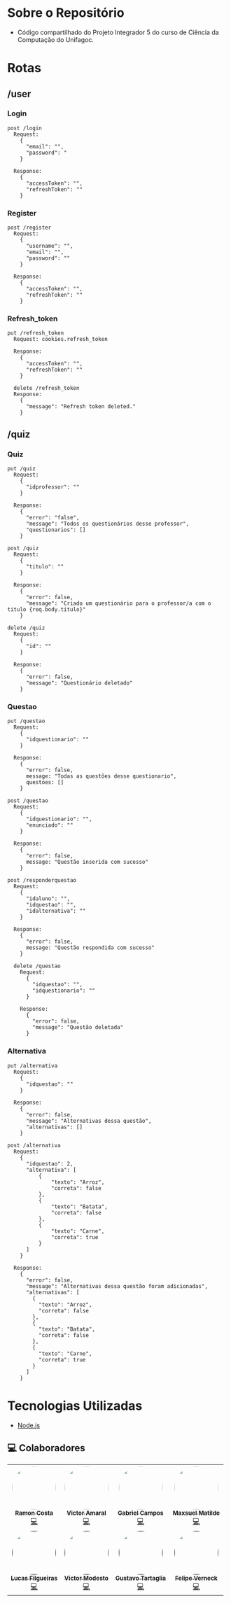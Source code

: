 # Sobre o Repositório
  - Código compartilhado do Projeto Integrador 5 do curso de Ciência da Computação do Unifagoc.

# Rotas
## /user
  ### Login
    post /login
      Request:
        {
          "email": "",
          "password": "
        }

      Response: 
        {
          "accessToken": "",
          "refreshToken": ""
        }

  ### Register
    post /register
      Request:
        {
          "username": "",
          "email": "",
          "password": ""
        }

      Response: 
        {
          "accessToken": "",
          "refreshToken": ""
        }


  ### Refresh_token
    put /refresh_token
      Request: cookies.refresh_token

      Response: 
        {
          "accessToken": "",
          "refreshToken": ""
        }

      delete /refresh_token
      Response: 
        {
          "message": "Refresh token deleted."
        }
      

## /quiz
  ### Quiz
    put /quiz
      Request:
        {
          "idprofessor": ""
        }

      Response: 
        {
          "error": "false",
          "message": "Todos os questionários desse professor",
          "questionarios": []
        }

    post /quiz
      Request:
        {
          "titulo": ""
        }

      Response: 
        { 
          "error": false, 
          "message": "Criado um questionário para o professor/a com o titulo {req.body.titulo}" 
        }

    delete /quiz
      Request:
        {
          "id": ""
        }

      Response: 
        { 
          "error": false, 
          "message": "Questionário deletado"
        }

  ### Questao
    put /questao
      Request: 
        {
          "idquestionario": ""
        }

      Response: 
        {
          "error": false,
          message: "Todas as questões desse questionario",
          questoes: []
        }

    post /questao
      Request: 
        {
          "idquestionario": "",
          "enunciado": ""
        }

      Response: 
        {
          "error": false,
          message: "Questão inserida com sucesso"
        }

    post /responderquestao
      Request: 
        {
          "idaluno": "",
          "idquestao": "",
          "idalternativa": ""
        }

      Response: 
        {
          "error": false,
          message: "Questão respondida com sucesso"
        }
      
      delete /questao
        Request: 
          {
            "idquestao": "",
            "idquestionario": ""
          }

        Response:
          {
            "error": false,
            "message": "Questão deletada"
          }

  ### Alternativa
    put /alternativa
      Request:
        {
          "idquestao": ""
        }

      Response:
        { 
          "error": false, 
          "message": "Alternativas dessa questão", 
          "alternativas": []
        }

    post /alternativa
      Request: 
        {
          "idquestao": 2,
          "alternativa": [
              {
                  "texto": "Arroz",
                  "correta": false
              },
              {
                  "texto": "Batata",
                  "correta": false
              },
              {
                  "texto": "Carne",
                  "correta": true
              }
          ]
        }

      Response: 
        {
          "error": false,
          "message": "Alternativas dessa questão foram adicionadas",
          "alternativas": [
            {
              "texto": "Arroz",
              "correta": false
            },
            {
              "texto": "Batata",
              "correta": false
            },
            {
              "texto": "Carne",
              "correta": true
            }
          ]
        }

# Tecnologias Utilizadas
  - [Node.js](https://nodejs.org/en/)

## :computer: Colaboradores
<table>
  <tr>
    <td align="center">
      <a href="https://github.com/Gaspor">
        <img style="border-radius: 50%;" src="https://github.com/Gaspor.png" width="100px;" alt=""/>
        <br/><sub>
          <b>Ramon Costa</b>
        </sub>
      </a>
      <br/>
      <a href="https://github.com/Gaspor" title="Ramon Costa">💻</a>
    </td>
    <td align="center">
      <a href="https://github.com/Fri5Day">
        <img style="border-radius: 50%;" src="https://github.com/Fri5Day.png" width="100px;" alt=""/>
        <br/><sub>
          <b>Victor Amaral</b>
        </sub>
      </a>
      <br/>
      <a href="https://github.com/Fri5Day" title="Victor Amaral">💻</a>
    </td>
    <td align="center">
      <a href="https://github.com/LeirbagTI">
        <img style="border-radius: 50%;" src="https://github.com/LeirbagTI.png" width="100px;" alt=""/>
        <br/><sub>
          <b>Gabriel Campos</b>
        </sub>
      </a>
      <br/>
      <a href="https://github.com/LeirbagTI" title="Gabriel Campos">💻</a>
    </td>
    <td align="center">
      <a href="https://github.com/X86Max">
        <img style="border-radius: 50%;" src="https://github.com/X86Max.png" width="100px;" alt=""/>
        <br/><sub>
          <b>Maxsuel Matilde</b>
        </sub>
      </a>
      <br/>
      <a href="https://github.com/X86Max" title="Maxsuel Matilde">💻</a>
    </td>
  </tr>

  <tr>
    <td align="center">
      <a href= "">
        <img style="border-radius: 50%;" src="https://github.com/LucasFilgueiras.png" width="100px;" alt=""/>
        <br/><sub>
          <b>Lucas Filgueiras</b>
        </sub>
      </a>
      <br/>
      <a href="https://github.com/LucasFilgueiras" title="Lucas Filgueiras">💻</a>
    </td>
    <td align="center">
      <a href= "">
        <img style="border-radius: 50%;" src="https://github.com/vmodesto.png" width="100px;" alt=""/>
        <br/><sub>
          <b>Victor Modesto</b>
        </sub>
      </a>
      <br/>
      <a href="https://github.com/vmodesto" title="Victor Modesto">💻</a>
    </td>
    <td align="center">
      <a href= "">
        <img style="border-radius: 50%;" src="https://github.com/Guta101.png" width="100px;" alt=""/>
        <br/><sub>
          <b>Gustavo Tartaglia</b>
        </sub>
      </a>
      <br/>
      <a href="https://github.com/Guta101" title="Gustavo Tartaglia">💻</a>
    </td>
    <td align="center">
      <a href= "">
        <img style="border-radius: 50%;" src="https://github.com/FelipeVerneck.png" width="100px;" alt=""/>
        <br/><sub>
          <b>Felipe Verneck</b>
        </sub>
      </a>
      <br/>
      <a href="https://github.com/FelipeVerneck" title="Felipe Verneck">💻</a>
    </td>
  </tr>
</table>
